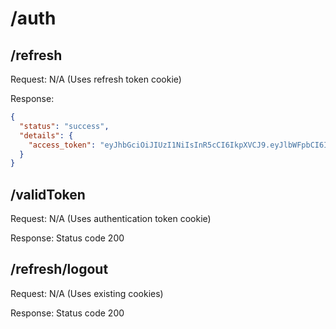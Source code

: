 # /auth

## /refresh
Request: N/A (Uses refresh token cookie)

Response:
```json
{
  "status": "success",
  "details": {
    "access_token": "eyJhbGciOiJIUzI1NiIsInR5cCI6IkpXVCJ9.eyJlbWFpbCI6InRlc3Q3QGVtYWlsIiwiaWF0IjoxNjI1ODgwNTI0LCJleHAiOjE2MjU4ODA4MjR9.YB-ITZeSLPPEAWKftRGRn9i2eQ5KPgT5DPZEqY5qqGo"
  }
}
```

## /validToken
Request: N/A (Uses authentication token cookie)

Response: Status code 200


## /refresh/logout
Request: N/A (Uses existing cookies)

Response: Status code 200